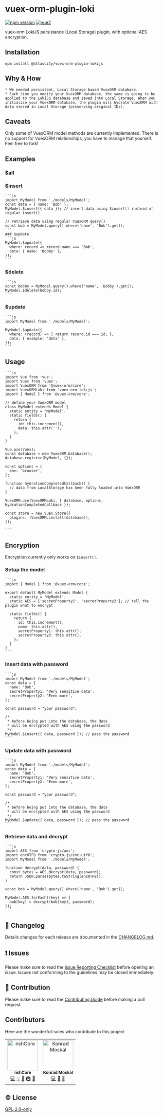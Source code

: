 # vuex-orm-plugin-loki


[![npm version](https://badge.fury.io/js/%40atlascity%2Fvuex-orm-plugin-lokijs.svg)](https://badge.fury.io/js/%40atlascity%2Fvuex-orm-plugin-lokijs)
[![vue2](https://img.shields.io/badge/vue-2.x-brightgreen.svg)](https://vuejs.org/)

vuex-orm LokiJS persistance (Local Storage) plugin, with optional AES encryption.

## Installation

`npm install @atlascity/vuex-orm-plugin-lokijs`

## Why & How
	* We needed persistent, Local Storage based VuexORM database.
	* Each time you modify your VuexORM database, the same is going to be applied to the LokiJS database and saved into Local Storage. When you initialize your VuexORM database, the plugin will hydrate VuexORM with data stored in Local Storage (preserving original IDs).

## Caveats
Only some of VuexORM model methods are currently implemented. There is no support for VuexORM relationships, you have to manage that yourself. Feel free to fork!

## Examples

### $all


### $insert
	```js
	import MyModel from './models/MyModel';
	const data = { name: 'Bob' };
	MyModel.$insert({ data }); // insert data using $insert() instead of regular insert()

	// retrieve data using regular VuexORM query()
	const bob = MyModel.query().where('name', 'Bob').get();
	```
	### $update
	```js
	MyModel.$update({
	  where: record => record.name === 'Bob',
	  data: { name: 'Bobby' },
	});
	```

### $delete
	```js
	const bobby = MyModel.query().where('name', 'Bobby').get();
	MyModel.$delete(bobby.id);
	```

### $update
	```js
	import MyModel from './models/MyModel';

    MyModel.$update({
      where: (record) => { return record.id === id; },
      data: { example: 'data' },
    });
	```

## Usage
	```js
	import Vue from 'vue';
	import Vuex from 'vuex';
	import VuexORM from '@vuex-orm/core';
	import VuexORMLoki from 'vuex-orm-lokijs';
	import { Model } from '@vuex-orm/core';

	// define your VuexORM model
	class MyModel extends Model {
	  static entity = 'MyModel';
	  static fields() {
	    return {
	      id: this.increment(),
	      data: this.attr(''),
	    };
	  }
	}

	Vue.use(Vuex);
	const database = new VuexORM.Database();
	database.register(MyModel, {});

	const options = {
	  env: 'browser',
	};

	function hydrationCompletedCallback() {
	  // data from LocalStorage has been fully loaded into VuexORM
	}

	VuexORM.use(VuexORMLoki, { database, options, hydrationCompletedCallback });

	const store = new Vuex.Store({
	  plugins: [VuexORM.install(database)],
	});

	```

## Encryption
Encryption currently only works on `$insert()`.

### Setup the model
	```js
	import { Model } from '@vuex-orm/core';

	export default MyModel extends Model {
	  static entity = 'MyModel';
	  static AES = ['secretProperty1', 'secretProperty2']; // tell the plugin what to encrypt

	  static fields() {
	    return {
	      id: this.increment(),
	      name: this.attr(),
	      secretProperty1: this.attr(),
	      secretProperty2: this.attr(),
	    };
	  }
	}
	```
### Insert data with password
	```js
	import MyModel from './models/MyModel';
	const data = {
	  name: 'Bob',
	  secretProperty1: 'Very sensitive data',
	  secretProperty2: 'Even more',
	};

	const password = "your password";

	/*
	 * before being put into the database, the data
	 * will be encrypted with AES using the password
	 */
	MyModel.$insert({ data, password }); // pass the password
	```

### Update data with password
	```js
	import MyModel from './models/MyModel';
	const data = {
	  name: 'Bob',
	  secretProperty1: 'Very sensitive data',
	  secretProperty2: 'Even more',
	};

	const password = "your password";

	/*
	 * before being put into the database, the data
	 * will be encrypted with AES using the password
	 */
	MyModel.$update({ data, password }); // pass the password
	```

### Retrieve data and decrypt
	```js
	import AES from 'crypto-js/aes';
	import encUTF8 from 'crypto-js/enc-utf8';
	import MyModel from './models/MyModel';

	function decrypt(data, password) {
	  const bytes = AES.decrypt(data, password);
	  return JSON.parse(bytes.toString(encUTF8));
	}

	const bob = MyModel.query().where('name', 'Bob').get();

	MyModel.AES.forEach((key) => {
	  bob[key] = decrypt(bob[key], password);
	});
	```

## :scroll: Changelog
Details changes for each release are documented in the [CHANGELOG.md](https://github.com/atlascity/vuex-orm-plugin-loki/blob/develop/CHANGELOG.md).

## :exclamation: Issues
Please make sure to read the [Issue Reporting Checklist](https://github.com/atlascity/vuex-orm-plugin-loki/blob/develop/CONTRIBUTING.md#issue-reporting-guidelines) before opening an issue. Issues not conforming to the guidelines may be closed immediately.

## :muscle: Contribution
Please make sure to read the [Contributing Guide](https://github.com/atlascity/vuex-orm-plugin-loki/blob/develop/CONTRIBUTING.md) before making a pull request.

## Contributors
Here are the wonderfull soles who contribute to this project

<!-- ALL-CONTRIBUTORS-LIST:START - Do not remove or modify this section -->
<!-- prettier-ignore -->
<table><tr><td align="center"><a href="https://hub.docker.com/u/jkirkby91"><img src="https://avatars2.githubusercontent.com/u/21375475?v=4" width="100px;" alt="nshCore"/><br /><sub><b>nshCore</b></sub></a><br /><a href="https://github.com/nshCore/community/commits?author=nshCore" title="Code">💻</a> <a href="#example-nshCore" title="Examples">💡</a> <a href="#ideas-nshCore" title="Ideas, Planning, & Feedback">🤔</a> <a href="#infra-nshCore" title="Infrastructure (Hosting, Build-Tools, etc)">🚇</a> <a href="#plugin-nshCore" title="Plugin/utility libraries">🔌</a></td><td align="center"><a href="https://github.com/dufia"><img src="https://avatars1.githubusercontent.com/u/5569649?v=4" width="100px;" alt="Konrad Moskal"/><br /><sub><b>Konrad Moskal</b></sub></a><br /><a href="https://github.com/nshCore/community/commits?author=dufia" title="Code">💻</a> <a href="#ideas-dufia" title="Ideas, Planning, & Feedback">🤔</a> <a href="#review-dufia" title="Reviewed Pull Requests">👀</a></td></tr></table>

<!-- ALL-CONTRIBUTORS-LIST:END -->

## :copyright: License

[GPL-2.0-only](https://opensource.org/licenses/gpl-2.0.php)